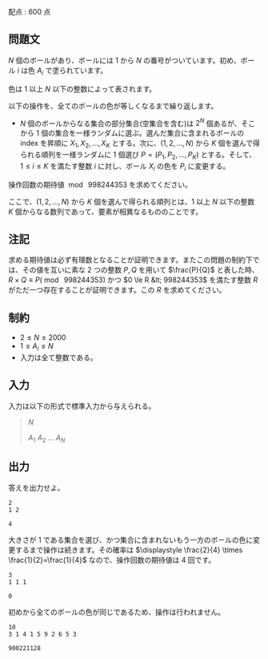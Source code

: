 配点 : $600$ 点

## 問題文

$N$ 個のボールがあり、ボールには $1$ から $N$ の番号がついています。初め、ボール $i$ は色 $A_i$ で塗られています。

色は $1$ 以上 $N$ 以下の整数によって表されます。

以下の操作を、全てのボールの色が等しくなるまで繰り返します。

- $N$ 個のボールからなる集合の部分集合(空集合を含む)は $2^N$ 個あるが、そこから $1$ 個の集合を一様ランダムに選ぶ。選んだ集合に含まれるボールの index を昇順に $X_1,X_2,...,X_K$ とする。次に、$(1,2,\dots,N)$ から $K$ 個を選んで得られる順列を一様ランダムに $1$ 個選び $P=(P_1,P_2,\dots,P_K)$ とする。そして、$1 \le i \le K$ を満たす整数 $i$ に対し、ボール $X_i$ の色を $P_i$ に変更する。

操作回数の期待値 $\bmod\ 998244353$ を求めてください。

ここで、$(1,2,\dots,N)$ から $K$ 個を選んで得られる順列とは、$1$ 以上 $N$ 以下の整数 $K$ 個からなる数列であって、要素が相異なるもののことです。

## 注記

求める期待値は必ず有理数となることが証明できます。またこの問題の制約下では、その値を互いに素な $2$ つの整数 $P,Q$ を用いて $\frac{P}{Q}$ と表した時、$R \times Q \equiv P(\bmod\ 998244353)$ かつ $0 \le R &lt; 998244353$ を満たす整数 $R$ がただ一つ存在することが証明できます。この $R$ を求めてください。

## 制約

- $2 \le N \le 2000$
- $1 \le A_i \le N$
- 入力は全て整数である。

## 入力

入力は以下の形式で標準入力から与えられる。

> $N$
> 
> $A_1$ $A_2$ $\dots$ $A_N$

## 出力

答えを出力せよ。

```input1
2
1 2
```

```output1
4
```

大きさが $1$ である集合を選び、かつ集合に含まれないもう一方のボールの色に変更するまで操作は続きます。その確率は $\displaystyle \frac{2}{4} \times \frac{1}{2}=\frac{1}{4}$ なので、操作回数の期待値は $4$ 回です。

```input2
3
1 1 1
```

```output2
0
```

初めから全てのボールの色が同じであるため、操作は行われません。

```input3
10
3 1 4 1 5 9 2 6 5 3
```

```output3
900221128
```